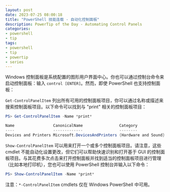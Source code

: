 ```yaml
---
layout: post
date: 2023-07-25 08:00:18
title: "PowerShell 技能连载 - 自动化控制面板"
description: PowerTip of the Day - Automating Control Panels
categories:
- powershell
- tip
tags:
- powershell
- tip
- powertip
- series
---
```

Windows 控制面板是系统配置的图形用户界面中心。你也可以通过控制台命令来启动控制面板：输入 `control [ENTER]`。然而，即使 PowerShell 也支持控制面板：

`Get-ControlPanelItem` 列出所有可用的控制面板项目，你可以通过名称或描述来搜索控制面板项目。以下命令可以找到与 "print" 相关的控制面板项目：

```powershell
PS> Get-ControlPanelItem -Name *print*

Name                 CanonicalName                Category             Description
----                 -------------                --------             -----------
Devices and Printers Microsoft.DevicesAndPrinters {Hardware and Sound} View and manage devices, printers, and print jobs
```

`Show-ControlPanelItem` 可以用来打开一个或多个控制面板项目。请注意，这些 cmdlet 不能自动化设置更改，但它们可以帮助快速识别和打开基于 GUI 的控制面板项目。与其花费多次点击来打开控制面板并找到适当的控制面板项目进行管理（比如本地打印机），您也可以使用 PowerShell 控制台并输入以下命令：

```powershell
PS> Show-ControlPanelItem -Name *print*
```

注意：`*-ControlPanelItem` cmdlets 仅在 Windows PowerShell 中可用。
<!--本文国际来源：[Automating Control Panels](https://blog.idera.com/database-tools/powershell/powertips/automating-control-panels/)-->

